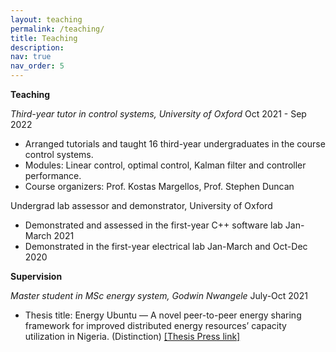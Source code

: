 ```yaml
---
layout: teaching
permalink: /teaching/
title: Teaching 
description: 
nav: true
nav_order: 5
---
```


**Teaching** 

*Third-year tutor in control systems, University of Oxford* 			                   Oct 2021 - Sep 2022
+ Arranged tutorials and taught 16 third-year undergraduates in the course control systems.
+ Modules: Linear control, optimal control, Kalman filter and controller performance.
+ Course organizers: Prof. Kostas Margellos, Prof. Stephen Duncan

Undergrad lab assessor and demonstrator, University of Oxford               
+ Demonstrated and assessed in the first-year C++ software lab                             Jan-March 2021 
+ Demonstrated in the first-year electrical lab                                Jan-March and Oct-Dec 2020 

**Supervision**

*Master student in MSc energy system, Godwin Nwangele*	                                     July-Oct 2021
+ Thesis title: Energy Ubuntu — A novel peer-to-peer energy sharing framework for improved distributed energy resources’ capacity utilization in Nigeria. (Distinction) <a href="https://eng.ox.ac.uk/case-studies/nwangele-godwin-emeka-chukwuemeka/"> [Thesis Press link] </a>

